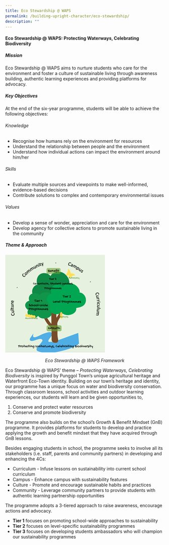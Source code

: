 ```yaml
---
title: Eco Stewardship @ WAPS
permalink: /building-upright-character/eco-stewardship/
description: ""
---
```

#### Eco Stewardship @ WAPS: Protecting Waterways, Celebrating Biodiversity

##### Mission
Eco Stewardship @ WAPS aims to nurture students who care for the environment and foster a culture of sustainable living through awareness building, authentic learning experiences and providing platforms for advocacy.

##### Key Objectives
At the end of the six-year programme, students will be able to achieve the following objectives:

###### Knowledge
*	Recognise how humans rely on the environment for resources
*	Understand the relationship between people and the environment
*	Understand how individual actions can impact the environment around him/her

###### Skills
*	Evaluate multiple sources and viewpoints to make well-informed, evidence-based decisions
*	Contribute solutions to complex and contemporary environmental issues

###### Values
*	Develop a sense of wonder, appreciation and care for the environment
*	Develop agency for collective actions to promote sustainable living in the community

##### Theme &amp; Approach
		
![](/images/ECO/EcoStewardship.png)<center>*Eco Stewardship @ WAPS Framework*</center>

Eco Stewardship @ WAPS’ theme – *Protecting Waterways, Celebrating Biodiversity* is inspired by Punggol Town’s unique agricultural heritage and Waterfront Eco-Town identity. Building on our town’s heritage and identity, our programme has a unique focus on water and biodiversity conservation. Through classroom lessons, school activities and outdoor learning experiences, our students will learn and be given opportunities to, 

1.	Conserve and protect water resources
2.	Conserve and promote biodiversity

The programme also builds on the school’s Growth &amp; Benefit Mindset (GnB) programme. It provides platforms for students to develop and practice applying the growth and benefit mindset that they have acquired through GnB lessons. 

Besides engaging students in school, the programme seeks to involve all its stakeholders (i.e. staff, parents and community partners) in developing and enhancing the 4Cs:

*	Curriculum 	- Infuse lessons on sustainability into current school curriculum   
*	Campus  	- Enhance campus with sustainability features 
*	Culture 	- Promote and encourage sustainable habits and practices
*	Community 	- Leverage community partners to provide students with authentic learning partnership opportunities

The programme adopts a 3-tiered approach to raise awareness, encourage actions and advocacy. 
*	**Tier 1** focuses on promoting school-wide approaches to sustainability
*	**Tier 2** focuses on level-specific sustainability programmes
*	**Tier 3** focuses on developing students ambassadors who will champion our sustainability programmes